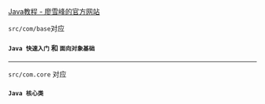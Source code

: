 [Java教程 - 廖雪峰的官方网站](https://www.liaoxuefeng.com/wiki/1252599548343744) 


`src/com/base`对应
#### `Java 快速入门` 和 `面向对象基础`

---

`src/com.core` 对应
#### `Java 核心类`